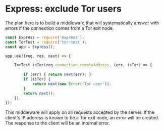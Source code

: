 # Express: exclude Tor users

The plan here is to build a middleware that will systematically answer with errors if the connection comes from 
a Tor exit node.

```js
const Express = require('express');
const TorTest = require('tor-test');
const app = Express();

app.use((req, res, next) => {

    TorTest.isTor(req.connection.remoteAddress, (err, isTor) => {
        
        if (err) { return next(err); }
        if (isTor) { 
            return next(new Error('Tor user')); 
        }
        return next();
    });
});
```
This middleware will apply on all requests accepted by the server. If the client's IP address is known to be a Tor exit node, 
an error will be created. The response to the client will be an internal error.

